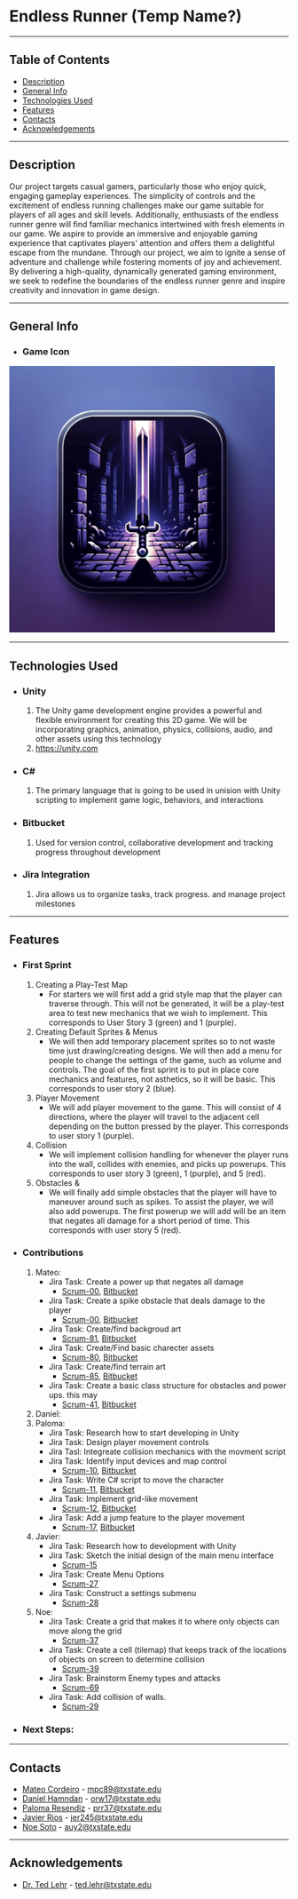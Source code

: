 # **Endless Runner** (Temp Name?)

---
## Table of Contents
* [Description](#description)
* [General Info](#general-info)
* [Technologies Used](#technologies-used)
* [Features](#features)
* [Contacts](#contacts)
* [Acknowledgements](#acknowledgements)

---
## Description

Our project targets casual gamers, particularly those who enjoy quick, engaging gameplay experiences. The simplicity of controls and the excitement of endless running challenges make our game suitable for players of all ages and skill levels. Additionally, enthusiasts of the endless runner genre will find familiar mechanics intertwined with fresh elements in our game.
We aspire to provide an immersive and enjoyable gaming experience that captivates players' attention and offers them a delightful escape from the mundane. Through our project, we aim to ignite a sense of adventure and challenge while fostering moments of joy and achievement. By delivering a high-quality, dynamically generated gaming environment, we seek to redefine the boundaries of the endless runner genre and inspire creativity and innovation in game design.

---
## General Info

* ### Game Icon
![Image Description](./Icon.png)

---
## Technologies Used
* ### Unity
	1. The Unity game development engine provides a powerful and flexible environment for creating this 2D game. We will be incorporating graphics, animation, physics, collisions, audio, and other assets using this technology
	2. https://unity.com
* ### C\#
	1. The primary language that is going to be used in unision with Unity scripting to implement game logic, behaviors, and interactions
* ### Bitbucket 
	1. Used for version control, collaborative development and tracking progress throughout development
* ### Jira Integration
	1. Jira allows us to organize tasks, track progress. and manage project milestones

---
## Features
* ### First Sprint
	1. Creating a Play-Test Map 
		- For starters we will first add a grid style map that the player can traverse through. This will not be generated, it will be a play-test area to test new mechanics that we wish to implement. This corresponds to User Story 3 (green) and 1 (purple).
	2. Creating Default Sprites & Menus
		- We will then add temporary placement sprites so to not waste time just drawing/creating designs. We will then add a menu for people to change the settings of the game, such as volume and controls. The goal of the first sprint is to put in place core mechanics and features, not asthetics, so it will be basic. This corresponds to user story 2 (blue).
	3. Player Movement
		- We will add player movement to the game. This will consist of 4 directions, where the player will travel to the adjacent cell depending on the button pressed by the player. This corresponds to user story 1 (purple).
	4. Collision
		- We will implement collision handling for whenever the player runs into the wall, collides with enemies, and picks up powerups. This corresponds to user story 3 (green), 1 (purple), and 5 (red). 
	5. Obstacles & 
		- We will finally add simple obstacles that the player will have to maneuver around such as spikes. To assist the player, we will also add powerups. The first powerup we will add will be an item that negates all damage for a short period of time. This corresponds with user story 5 (red).
* ### Contributions
	1. Mateo:
		- Jira Task: Create a power up that negates all damage
			- [Scrum-00](),
    		[Bitbucket]()
		- Jira Task: Create a spike obstacle that deals damage to the player
			- [Scrum-00](),
    		[Bitbucket]()
		- Jira Task: Create/find backgroud art
			- [Scrum-81](https://cs3398s24betazoids.atlassian.net/browse/SCRUM-81),
    		[Bitbucket](https://bitbucket.org/cs3398s24betazoids/endlessrunner/src/1cce71da82aa0c250b219039961ad3f162889ca5/?at=feature%2FSCRUM-81-create-find-backgroud-art)
		- Jira Task: Create/Find basic charecter assets
			- [Scrum-80](https://cs3398s24betazoids.atlassian.net/browse/SCRUM-80),
    		[Bitbucket](https://bitbucket.org/cs3398s24betazoids/endlessrunner/src/1cce71da82aa0c250b219039961ad3f162889ca5/?at=feature%2FSCRUM-81-create-find-backgroud-art)
		- Jira Task: Create/find terrain art
			- [Scrum-85](https://cs3398s24betazoids.atlassian.net/browse/SCRUM-85),
    		[Bitbucket](https://bitbucket.org/cs3398s24betazoids/endlessrunner/src/SCRUM-85-create-find-terrain-art/)
		- Jira Task: Create a basic class structure for obstacles and power ups. this may
			- [Scrum-41](https://cs3398s24betazoids.atlassian.net/browse/SCRUM-41),
    		[Bitbucket](https://bitbucket.org/cs3398s24betazoids/endlessrunner/src/SCRUM-41-create-a-basic-class-structure-/)
	2. Daniel:
	3. Paloma:
		- Jira Task: Research how to start developing in Unity
		- Jira Task: Design player movement controls
		- Jira Tasl: Integreate collision mechanics with the movment script
		- Jira Task: Identify input devices and map control
			- [Scrum-10](https://cs3398s24betazoids.atlassian.net/browse/SCRUM-10),
    		[Bitbucket](https://bitbucket.org/cs3398s24betazoids/endlessrunner/src/b846000a7ae136e17e58f4981c2a3ab3081cc058/?at=feature%2FSCRUM-10-identify-input-devices-and-map-)
		- Jira Task: Write C# script to move the character
			- [Scrum-11](https://cs3398s24betazoids.atlassian.net/browse/SCRUM-11),
    		[Bitbucket](https://bitbucket.org/cs3398s24betazoids/endlessrunner/src/17f2029ca0b78bc82b2990db0ee087f22b5960fe/?at=feature%2FSCRUM-11-write-a-script-in-c-to-move-the)
		- Jira Task: Implement grid-like movement
			- [Scrum-12](https://cs3398s24betazoids.atlassian.net/browse/SCRUM-12),
    		[Bitbucket](https://bitbucket.org/cs3398s24betazoids/endlessrunner/src/be34ed4a4a5b2dfca0c522b773ce71fbcd3bddd8/?at=feature%2FSCRUM-12-implement-grid-like-movement)
		- Jira Task: Add a jump feature to the player movement
			- [Scrum-17](https://cs3398s24betazoids.atlassian.net/browse/SCRUM-17),
    		[Bitbucket](https://bitbucket.org/cs3398s24betazoids/endlessrunner/src/233c266b0a004e3fb5a4d766ac408cabfef3cd0c/?at=feature%2FSCRUM-17-add-a-jump)
	4. Javier:
		- Jira Task: Research how to development with Unity
		- Jira Task: Sketch the initial design of the main menu interface
			- [Scrum-15](https://bitbucket.org/cs3398s24betazoids/endlessrunner/commits/8dca0dcf25f27f0d88874cf98daf7cf370bf059b)
		- Jira Task: Create Menu Options
			- [Scrum-27](https://bitbucket.org/cs3398s24betazoids/%7B46ca96fa-e22e-49a3-aefa-c98a00f3dadc%7D/branch/SCRUM-27-create-menu-options-develop-int)
		- Jira Task: Construct a settings submenu
			- [Scrum-28](https://bitbucket.org/cs3398s24betazoids/endlessrunner/commits/7dcf41ca7bd0d9aa9c6b3eebaf37e0a308684cd4)
	5. Noe:
		- Jira Task: Create a grid that makes it to where only objects can move along the grid
			- [Scrum-37](https://cs3398s24betazoids.atlassian.net/browse/SCRUM-37)
		- Jira Task: Create a cell (tilemap) that keeps track of the locations of objects on screen to determine collision
			- [Scrum-39](https://cs3398s24betazoids.atlassian.net/browse/SCRUM-39)
		- Jira Task: Brainstorm Enemy types and attacks
			- [Scrum-69](https://cs3398s24betazoids.atlassian.net/browse/SCRUM-69)
		- Jira Task: Add collision of walls.
			- [Scrum-29](https://cs3398s24betazoids.atlassian.net/browse/SCRUM-29)
* ### Next Steps:
---
## Contacts
- [Mateo Cordeiro](www.linkedin.com/in/mateo-cordeiro-bb3a41b7) - mpc89@txstate.edu
- [Daniel Hamndan]() - orw17@txstate.edu
- [Paloma Resendiz]() - prr37@txstate.edu
- [Javier Rios]() - jer245@txstate.edu
- [Noe Soto]() - auy2@txstate.edu

---
## Acknowledgements
- [Dr. Ted Lehr]() - ted.lehr@txstate.edu